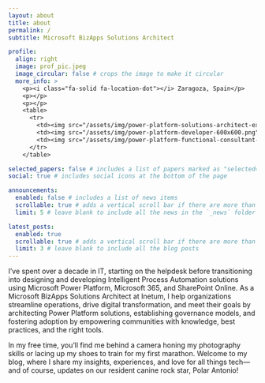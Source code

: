 ```yaml
---
layout: about
title: about
permalink: /
subtitle: Microsoft BizApps Solutions Architect

profile:
  align: right
  image: prof_pic.jpeg
  image_circular: false # crops the image to make it circular
  more_info: >
    <p><i class="fa-solid fa-location-dot"></i> Zaragoza, Spain</p>
    <p></p>
    <p></p>
    <table>
      <tr>
        <td><img src="/assets/img/power-platform-solutions-architect-expert-600x600.png" alt="Power Platform Solutions Architect Expert" style="width:100px;height:100px;"></td>
        <td><img src="/assets/img/power-platform-developer-600x600.png" alt="Power Platform Developer" style="width:100px;height:100px;"></td>
        <td><img src="/assets/img/power-platform-functional-consultant-600x600.png" alt="Power Platform Functional Consultant" style="width:100px;height:100px;"></td>
      </tr>
    </table>

selected_papers: false # includes a list of papers marked as "selected={true}"
social: true # includes social icons at the bottom of the page

announcements:
  enabled: false # includes a list of news items
  scrollable: true # adds a vertical scroll bar if there are more than 3 news items
  limit: 5 # leave blank to include all the news in the `_news` folder

latest_posts:
  enabled: true
  scrollable: true # adds a vertical scroll bar if there are more than 3 new posts items
  limit: 3 # leave blank to include all the blog posts
---
```


I’ve spent over a decade in IT, starting on the helpdesk before transitioning into designing and developing Intelligent Process Automation solutions using Microsoft Power Platform, Microsoft 365, and SharePoint Online. As a Microsoft BizApps Solutions Architect at Inetum, I help organizations streamline operations, drive digital transformation, and meet their goals by architecting Power Platform solutions, establishing governance models, and fostering adoption by empowering communities with knowledge, best practices, and the right tools.

In my free time, you’ll find me behind a camera honing my photography skills or lacing up my shoes to train for my first marathon. Welcome to my blog, where I share my insights, experiences, and love for all things tech—and of course, updates on our resident canine rock star, Polar Antonio!
